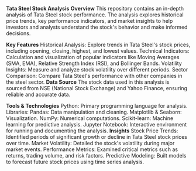 **Tata Steel Stock Analysis**
**Overview**
This repository contains an in-depth analysis of Tata Steel stock performance. The analysis explores historical price trends, key performance indicators, and market insights to help investors and analysts understand the stock's behavior and make informed decisions.

**Key Features**
Historical Analysis: Explore trends in Tata Steel's stock prices, including opening, closing, highest, and lowest values.
Technical Indicators: Calculation and visualization of popular indicators like Moving Averages (SMA, EMA), Relative Strength Index (RSI), and Bollinger Bands.
Volatility Insights: Measure and analyze stock volatility over different periods.
Sector Comparison: Compare Tata Steel's performance with other companies in the steel sector.
**Data Source**
The stock data used in this analysis is sourced from NSE (National Stock Exchange) and Yahoo Finance, ensuring reliable and accurate data.

**Tools & Technologies**
Python: Primary programming language for analysis.
Libraries:
Pandas: Data manipulation and cleaning.
Matplotlib & Seaborn: Visualization.
NumPy: Numerical computations.
Scikit-learn: Machine learning for predictive analysis.
Jupyter Notebook: Interactive environment for running and documenting the analysis.
**Insights**
Stock Price Trends: Identified periods of significant growth or decline in Tata Steel stock prices over time.
Market Volatility: Detailed the stock's volatility during major market events.
Performance Metrics: Examined critical metrics such as returns, trading volume, and risk factors.
Predictive Modeling: Built models to forecast future stock prices using time series analysis.

